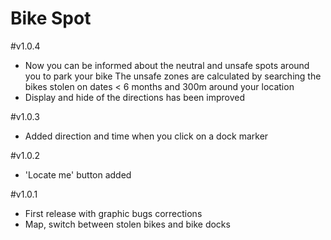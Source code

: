 # Bike Spot

#v1.0.4
- Now you can be informed about the neutral and unsafe spots around you to park your bike
The unsafe zones are calculated by searching the bikes stolen on dates < 6 months and 300m around your location
- Display and hide of the directions has been improved

#v1.0.3
- Added direction and time when you click on a dock marker

#v1.0.2
- 'Locate me' button added

#v1.0.1
- First release with graphic bugs corrections
- Map, switch between stolen bikes and bike docks

